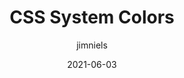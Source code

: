 ---
author: jimniels
date: 2021-06-03
permalink: false
tags:
  - css
  - colors
target_url: https://blog.jim-nielsen.com/2021/css-system-colors/
title: CSS System Colors
---